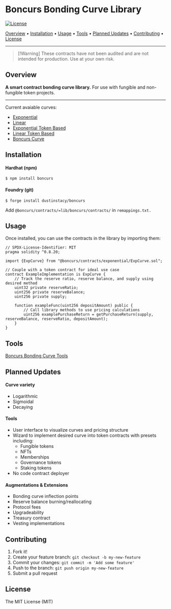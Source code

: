 # Boncurs Bonding Curve Library

[![License](https://img.shields.io/badge/License-MIT-brightgreen)](./#license)

[Overview](./#overview) • [Installation](./#installation) • [Usage](./#usage) • [Tools](./#tools) • [Planned Updates](./#planned-updates) • [Contributing](./#contributing) • [License](./#license)

***

> \[!Warning] These contracts have not been audited and are not intended for production. Use at your own risk.

## Overview

**A smart contract bonding curve library.** For use with fungible and non-fungible token projects.

***

Current avaiable curves:

* [Exponential](docs/src/contracts/exponential/ExpCurve.sol)
* [Linear](docs/src/contracts/linear/LinCurve.sol)
* [Exponential Token Based](docs/src/contracts/exponential/ExpTokenBasedCurve.sol)
* [Linear Token Based](docs/src/contracts/linear/LinTokenBasedCurve.sol)
* [Boncurs Curve](docs/src/contracts/experimental/BoncursCurve.sol)

## Installation

#### Hardhat (npm)

```
$ npm install boncurs
```

#### Foundry (git)

```
$ forge install dustinstacy/boncurs
```

Add `@boncurs/contracts/=lib/boncurs/contracts/` in `remappings.txt.`

## Usage

Once installed, you can use the contracts in the library by importing them:

```solidity
// SPDX-License-Identifier: MIT
pragma solidity ^0.8.20;

import {ExpCurve} from "@boncurs/contracts/exponential/ExpCurve.sol";

// Couple with a token contract for ideal use case
contract ExampleImplementation is ExpCurve {
    // Track the reserve ratio, reserve balance, and supply using desired method
    uint32 private reserveRatio;
    uint256 private reserveBalance;
    uint256 private supply;

    function exampleFunc(uint256 depositAmount) public {
        // Call library methods to use pricing calculations
        uint256 examplePurchaseReturn = getPurchaseReturn(supply, reserveBalance, reserveRatio, depositAmount);
    }
}
```

## Tools

[Boncurs Bonding Curve Tools](https://github.com/dustinstacy/boncurs-tools)

## Planned Updates

#### Curve variety

* Logarithmic
* Sigmoidal
* Decaying

#### Tools

* User interface to visualize curves and pricing structure
* Wizard to implement desired curve into token contracts with presets including:
  * Fungible tokens
  * NFTs
  * Memberships
  * Governance tokens
  * Staking tokens
* No code contract deployer

#### Augmentations & Extensions

* Bonding curve inflection points
* Reserve balance burning/reallocating
* Protocol fees
* Upgradeability
* Treasury contract
* Vesting implementations

## Contributing

1. Fork it!
2. Create your feature branch: `git checkout -b my-new-feature`
3. Commit your changes: `git commit -m 'Add some feature'`
4. Push to the branch: `git push origin my-new-feature`
5. Submit a pull request

## License

The MIT License (MIT)
